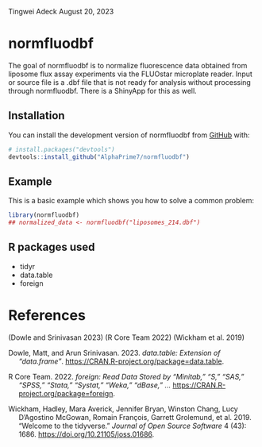 Tingwei Adeck
August 20, 2023

<!-- README.md is generated from README.Rmd. Please edit that file -->

# normfluodbf

<!-- badges: start -->
<!-- badges: end -->

The goal of normfluodbf is to normalize fluorescence data obtained from
liposome flux assay experiments via the FLUOstar microplate reader.
Input or source file is a .dbf file that is not ready for analysis
without processing through normfluodbf. There is a ShinyApp for this as
well.

## Installation

You can install the development version of normfluodbf from
[GitHub](https://github.com/AlphaPrime7/normfluodbf) with:

``` r
# install.packages("devtools")
devtools::install_github("AlphaPrime7/normfluodbf")
```

## Example

This is a basic example which shows you how to solve a common problem:

``` r
library(normfluodbf)
## normalized_data <- normfluodbf("liposomes_214.dbf")
```

## R packages used

- tidyr
- data.table
- foreign

# References

(Dowle and Srinivasan 2023) (R Core Team 2022) (Wickham et al. 2019)

<div id="refs" class="references csl-bib-body hanging-indent">

<div id="ref-datatable" class="csl-entry">

Dowle, Matt, and Arun Srinivasan. 2023.
*<span class="nocase">data.table</span>: Extension of
“<span class="nocase">data.frame</span>”*.
<https://CRAN.R-project.org/package=data.table>.

</div>

<div id="ref-foreign" class="csl-entry">

R Core Team. 2022. *<span class="nocase">foreign</span>: Read Data
Stored by “Minitab,” “S,” “SAS,” “SPSS,” “Stata,” “Systat,” “Weka,”
“<span class="nocase">dBase</span>,” ...*
<https://CRAN.R-project.org/package=foreign>.

</div>

<div id="ref-tidyverse" class="csl-entry">

Wickham, Hadley, Mara Averick, Jennifer Bryan, Winston Chang, Lucy
D’Agostino McGowan, Romain François, Garrett Grolemund, et al. 2019.
“Welcome to the <span class="nocase">tidyverse</span>.” *Journal of Open
Source Software* 4 (43): 1686. <https://doi.org/10.21105/joss.01686>.

</div>

</div>

